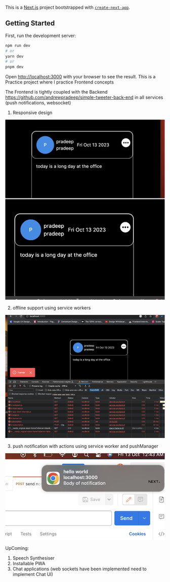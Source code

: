 This is a [Next.js](https://nextjs.org/) project bootstrapped with [`create-next-app`](https://github.com/vercel/next.js/tree/canary/packages/create-next-app).

## Getting Started

First, run the development server:

```bash
npm run dev
# or
yarn dev
# or
pnpm dev
```

Open [http://localhost:3000](http://localhost:3000) with your browser to see the result.
This is a Practice project where I practice Frontend concepts

The Frontend is tightly coupled with the Backend https://github.com/andrewpradeep/simple-tweeter-back-end in all services (push notifications, websocket)

1. Responsive design

![Alt text](readMeAssets/image.png)
![Alt text](readMeAssets/image-1.png)

2. offline support using service workers

![Alt text](readMeAssets/offline.png)

3. push notification with actions using service worker and pushManager

![Alt text](readMeAssets/pushNotifications.png)

UpComing:

1. Speech Synthesiser
2. Installable PWA
3. Chat applications (web sockets have been implemented need to implement Chat UI)
